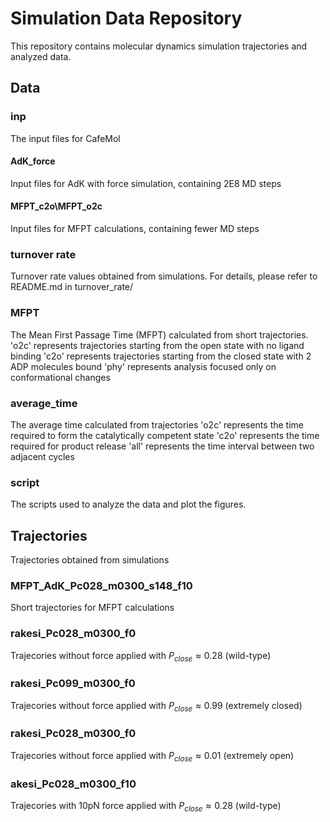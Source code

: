 # Simulation Data Repository

This repository contains molecular dynamics simulation trajectories and analyzed data.

## Data
### inp

The input files for CafeMol

#### AdK_force

Input files for AdK with force simulation, containing 2E8 MD steps

#### MFPT_c2o\MFPT_o2c

Input files for MFPT calculations, containing fewer MD steps

### turnover rate

Turnover rate values obtained from simulations. For details, please refer to README.md in turnover_rate/

### MFPT
The Mean First Passage Time (MFPT) calculated from short trajectories.
'o2c' represents trajectories starting from the open state with no ligand binding
'c2o' represents trajectories starting from the closed state with 2 ADP molecules bound
'phy' represents analysis focused only on conformational changes

### average_time
The average time calculated from trajectories
'o2c' represents the time required to form the catalytically competent state
'c2o' represents the time required for product release
'all' represents the time interval between two adjacent cycles

### script
The scripts used to analyze the data and plot the figures.

## Trajectories

Trajectories obtained from simulations

### MFPT_AdK_Pc028_m0300_s148_f10

Short trajectories for MFPT calculations

### rakesi_Pc028_m0300_f0

Trajecories without force applied with $P_{close} \approx 0.28$ (wild-type)

### rakesi_Pc099_m0300_f0

Trajecories without force applied with $P_{close} \approx 0.99$ (extremely closed)

### rakesi_Pc028_m0300_f0

Trajecories without force applied with $P_{close} \approx 0.01$ (extremely open)

### akesi_Pc028_m0300_f10

Trajecories with 10pN force applied with $P_{close} \approx 0.28$ (wild-type)
